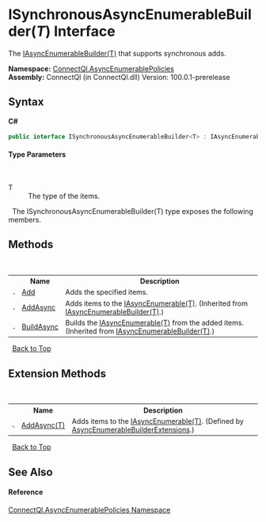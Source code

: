 # ISynchronousAsyncEnumerableBuilder(*T*) Interface
 

The <a href="T_ConnectQl_AsyncEnumerablePolicies_IAsyncEnumerableBuilder_1">IAsyncEnumerableBuilder(T)</a> that supports synchronous adds.

**Namespace:**&nbsp;<a href="N_ConnectQl_AsyncEnumerablePolicies">ConnectQl.AsyncEnumerablePolicies</a><br />**Assembly:**&nbsp;ConnectQl (in ConnectQl.dll) Version: 100.0.1-prerelease

## Syntax

**C#**<br />
``` C#
public interface ISynchronousAsyncEnumerableBuilder<T> : IAsyncEnumerableBuilder<T>

```


#### Type Parameters
&nbsp;<dl><dt>T</dt><dd>The type of the items.</dd></dl>&nbsp;
The ISynchronousAsyncEnumerableBuilder(T) type exposes the following members.


## Methods
&nbsp;<table><tr><th></th><th>Name</th><th>Description</th></tr><tr><td>![Public method](media/pubmethod.gif "Public method")</td><td><a href="M_ConnectQl_AsyncEnumerablePolicies_ISynchronousAsyncEnumerableBuilder_1_Add">Add</a></td><td>
Adds the specified items.</td></tr><tr><td>![Public method](media/pubmethod.gif "Public method")</td><td><a href="M_ConnectQl_AsyncEnumerablePolicies_IAsyncEnumerableBuilder_1_AddAsync">AddAsync</a></td><td>
Adds items to the <a href="T_ConnectQl_AsyncEnumerables_IAsyncEnumerable_1">IAsyncEnumerable(T)</a>.
 (Inherited from <a href="T_ConnectQl_AsyncEnumerablePolicies_IAsyncEnumerableBuilder_1">IAsyncEnumerableBuilder(T)</a>.)</td></tr><tr><td>![Public method](media/pubmethod.gif "Public method")</td><td><a href="M_ConnectQl_AsyncEnumerablePolicies_IAsyncEnumerableBuilder_1_BuildAsync">BuildAsync</a></td><td>
Builds the <a href="T_ConnectQl_AsyncEnumerables_IAsyncEnumerable_1">IAsyncEnumerable(T)</a> from the added items.
 (Inherited from <a href="T_ConnectQl_AsyncEnumerablePolicies_IAsyncEnumerableBuilder_1">IAsyncEnumerableBuilder(T)</a>.)</td></tr></table>&nbsp;
<a href="#isynchronousasyncenumerablebuilder(*t*)-interface">Back to Top</a>

## Extension Methods
&nbsp;<table><tr><th></th><th>Name</th><th>Description</th></tr><tr><td>![Public Extension Method](media/pubextension.gif "Public Extension Method")</td><td><a href="M_ConnectQl_AsyncEnumerablePolicies_AsyncEnumerableBuilderExtensions_AddAsync__1">AddAsync(T)</a></td><td>
Adds items to the <a href="T_ConnectQl_AsyncEnumerables_IAsyncEnumerable_1">IAsyncEnumerable(T)</a>.
 (Defined by <a href="T_ConnectQl_AsyncEnumerablePolicies_AsyncEnumerableBuilderExtensions">AsyncEnumerableBuilderExtensions</a>.)</td></tr></table>&nbsp;
<a href="#isynchronousasyncenumerablebuilder(*t*)-interface">Back to Top</a>

## See Also


#### Reference
<a href="N_ConnectQl_AsyncEnumerablePolicies">ConnectQl.AsyncEnumerablePolicies Namespace</a><br />